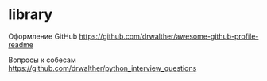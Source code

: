 # library

Оформление GitHub
https://github.com/drwalther/awesome-github-profile-readme

Вопросы к собесам
https://github.com/drwalther/python_interview_questions

